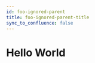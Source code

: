 ```yaml
---
id: foo-ignored-parent
title: foo-ignored-parent-title
sync_to_confluence: false
---
```


# Hello World
